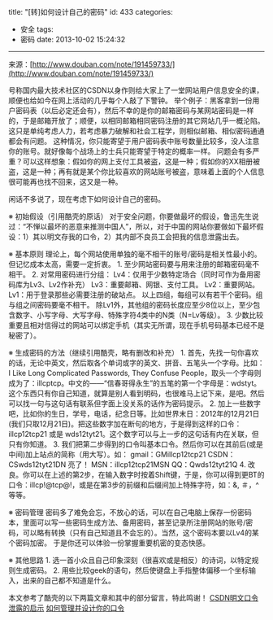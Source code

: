 title: "[转]如何设计自己的密码"
id: 433
categories:
  - 安全
tags:
  - 密码
date: 2013-10-02 15:24:32
---

来源：[http://www.douban.com/note/191459733/](http://www.douban.com/note/191459733/)

号称国内最大技术社区的CSDN以身作则给大家上了一堂网站用户信息安全的课，顺便也给如今在网上活动的几乎每个人敲了下警钟。
举个例子：黑客拿到一份用户密码表（以后必定还会有），然后不幸的是你的邮箱密码与某网站密码是一样的，于是邮箱开放了；顺便，以相同邮箱相同密码注册的其它网站几乎一概沦陷。这只是单纯考虑人力，若考虑暴力破解和社会工程学，则相似邮箱、相似密码通通都会有问题。
这种情况，你只能寄望于用户密码表中账号数量比较多，没人注意你的账号。就好像每个战场上的士兵只能寄望于特定的概率一样。
问题会有多严重？可以这样想象：假如你的网上支付工具被盗，这是一种；假如你的XX相册被盗，这是一种；再有就是某个你比较喜欢的网站账号被盗，意味着上面的个人信息很可能再也找不回来，这又是一种。

闲话不多说了，现在考虑下如何设计自己的密码。
<!--more-->
※ 初始假设（引用酷壳的原话）
对于安全问题，你要做最坏的假设，鲁迅先生说过：“不惮以最坏的恶意来推测中国人”，所以，对于中国的网站你要做如下最坏假设：1）其以明文存我的口令，2）其内部不良员工会把我的信息泄露出去。

※ 基本原则
理论上，每个网站使用单独的毫不相干的账号/密码是相关性最小的。但记忆成本太高，需要一定折衷。
1\. 至少网站密码要与用来注册的邮箱密码毫不相干。
2\. 对常用密码进行分组：
Lv4：仅用于少数特定场合（同时可作为备用密码库为Lv3、Lv2作补充）
Lv3：重要邮箱、网银、支付工具。
Lv2：重要网站。
Lv1：用于登录那些必需要注册的破站点。
以上四组，每组可以有若干个密码。组与组之间密码要毫不相干。
除Lv1外，其他组的密码长度应至少8位以上，至少包含数字、小写字母、大写字母、特殊字符4类中的N类（N=Lv等级）。
3\. 少数比较重要且相对信得过的网站可以绑定手机（其实无所谓，现在手机号码基本已经不是秘密了）。

※ 生成密码的方法（继续引用酷壳，略有删改和补充）
1\. 首先，先找一句你喜欢的话，无论中英文，然后取各个单词或字的英文、拼音、五笔头一个字母。比如：I Like Long Complicated Passwords, They Confuse People，取头一个字母则成为了：illcptcp。中文的——“信春哥得永生”的五笔的第一个字母是：wdstyt。这个东西只有你自己知道，就算是别人看到明码，也很难马上记下来，是吧。然后可以找一句与这句话有联系但字面上没关系的话作为密码提示。
2\. 加上一些数字吧，比如你的生日，学号，电话，纪念日等。比如世界末日：2012年的12月21日(我们只取12月21日)。把这些数字加在断句的地方，于是得到这样的口令：illcp12tcp21 或是 wds12tyt21。这个数字可以与上一步的这句话有内在关联，但只有你知道。
3\. 我们把第二步得到的口令叫基本口令。然后你可以在其前后(或是中间)加上站点的简称（用大写）。如：
gmail：GMillcp12tcp21
CSDN：CSwds12tyt21DN 亮了！
MSN：illcp12tcp21MSN
QQ：Qwds12tyt21Q
4\. 改良。你可以在上述的第2步，在输入数字时按着Shift键，于是，你可以得到更BT的口令：illcp!@tcp@!，或是在第3步的前缀和后缀间加上特殊字符，如：&amp;, ＃，^等等。

※ 密码管理
密码多了难免会忘，不放心的话，可以在自己电脑上保存一份密码本，里面可以写一些密码生成方法、备用密码，甚至记录所注册网站的账号/密码，可以略有转换（只有自己知道且不会忘的）。当然，这个密码本要以Lv4的某个密码加密。
于是你还可以体验一份掌握重要机密的变态快感。

※ 其他思路
1\. 选一首小众且自己印象深刻（很喜欢或是相反）的诗词，以特定规则生成密码。
2\. 用些比较geek的语句，然后使键盘上手指整体偏移一个坐标输入，出来的自己都不知道是什么。

本文参考了酷壳的以下两篇文章和其中的部分留言，特此鸣谢！
[CSDN明文口令泄露的启示](http://coolshell.cn/articles/6193.html)
[如何管理并设计你的口令](http://coolshell.cn/articles/2428.html)
